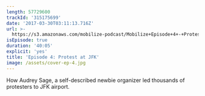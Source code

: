 ```yaml
---
length: 57729600
trackId: '315175699'
date: '2017-03-30T03:11:13.716Z'
url: >-
  https://s3.amazonaws.com/mobilize-podcast/Mobilize+Episode+4+-+Protest+at+JFK.mp3
isEpisode: true
duration: '40:05'
explicit: 'yes'
title: 'Episode 4: Protest at JFK'
image: /assets/cover-ep-4.jpg
---
```


How Audrey Sage, a self-described newbie organizer led thousands of protesters to JFK airport.
